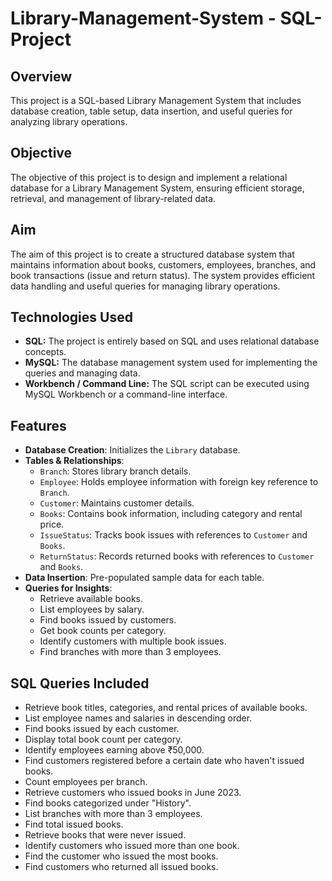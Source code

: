 # Library-Management-System - SQL-Project

## Overview
This project is a SQL-based Library Management System that includes database creation, table setup, data insertion, and useful queries for analyzing library operations.

## Objective
The objective of this project is to design and implement a relational database for a Library Management System, ensuring efficient storage, retrieval, and management of library-related data.

## Aim
The aim of this project is to create a structured database system that maintains information about books, customers, employees, branches, and book transactions (issue and return status). The system provides efficient data handling and useful queries for managing library operations.

## Technologies Used

- **SQL:** The project is entirely based on SQL and uses relational database concepts.
- **MySQL:** The database management system used for implementing the queries and managing data.
- **Workbench / Command Line:** The SQL script can be executed using MySQL Workbench or a command-line interface.

## Features
- **Database Creation**: Initializes the `Library` database.
- **Tables & Relationships**:
  - `Branch`: Stores library branch details.
  - `Employee`: Holds employee information with foreign key reference to `Branch`.
  - `Customer`: Maintains customer details.
  - `Books`: Contains book information, including category and rental price.
  - `IssueStatus`: Tracks book issues with references to `Customer` and `Books`.
  - `ReturnStatus`: Records returned books with references to `Customer` and `Books`.
- **Data Insertion**: Pre-populated sample data for each table.
- **Queries for Insights**:
  - Retrieve available books.
  - List employees by salary.
  - Find books issued by customers.
  - Get book counts per category.
  - Identify customers with multiple book issues.
  - Find branches with more than 3 employees.

## SQL Queries Included
- Retrieve book titles, categories, and rental prices of available books.
- List employee names and salaries in descending order.
- Find books issued by each customer.
- Display total book count per category.
- Identify employees earning above ₹50,000.
- Find customers registered before a certain date who haven't issued books.
- Count employees per branch.
- Retrieve customers who issued books in June 2023.
- Find books categorized under "History".
- List branches with more than 3 employees.
- Find total issued books.
- Retrieve books that were never issued.
- Identify customers who issued more than one book.
- Find the customer who issued the most books.
- Find customers who returned all issued books.


